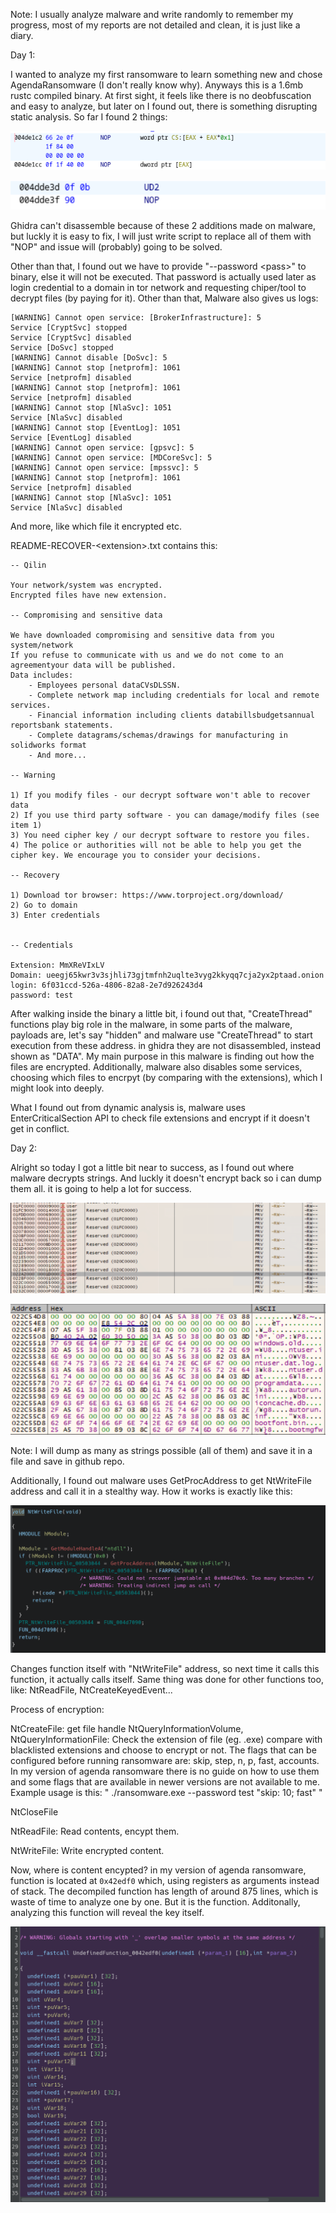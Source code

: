 Note: I usually analyze malware and write randomly to remember my progress, most of my reports are not detailed and clean, it is just like a diary.

Day 1:

I wanted to analyze my first ransomware to learn something new and chose AgendaRansomware (I don't really know why). Anyways this is a 1.6mb rustc compiled binary. At first sight, it feels like there is no deobfuscation and easy to analyze, but later on I found out, there is something disrupting static analysis. So far I found 2 things:

![1|500](https://github.com/basicacc/basicacc.github.io/blob/main/My_analysis/Malware_7/1.png?raw=true)

![1|500](https://github.com/basicacc/basicacc.github.io/blob/main/My_analysis/Malware_7/2.png?raw=true)

Ghidra can't disassemble because of these 2 additions made on malware, but luckly it is easy to fix, I will just write script to replace all of them with "NOP" and issue will (probably) going to be solved.

Other than that, I found out we have to provide "--password \<pass\>"  to binary, else it will not be executed. That password is actually used later as login credential to a domain in tor network and requesting chiper/tool to decrypt files (by paying for it). Other than that, Malware also gives us logs:
```
[WARNING] Cannot open service: [BrokerInfrastructure]: 5                                                                Service [CryptSvc] stopped                                                                                              Service [CryptSvc] disabled                                                                                             Service [DoSvc] stopped                                                                                                 [WARNING] Cannot disable [DoSvc]: 5                                                                                     [WARNING] Cannot stop [netprofm]: 1061                                                                                  Service [netprofm] disabled                                                                                             [WARNING] Cannot stop [netprofm]: 1061                                                                                  Service [netprofm] disabled                                                                                             [WARNING] Cannot stop [NlaSvc]: 1051                                                                                    Service [NlaSvc] disabled                                                                                               [WARNING] Cannot stop [EventLog]: 1051                                                                                  Service [EventLog] disabled                                                                                             [WARNING] Cannot open service: [gpsvc]: 5                                                                               [WARNING] Cannot open service: [MDCoreSvc]: 5                                                                           [WARNING] Cannot open service: [mpssvc]: 5                                                                              [WARNING] Cannot stop [netprofm]: 1061                                                                                  Service [netprofm] disabled                                                                                             [WARNING] Cannot stop [NlaSvc]: 1051                                                                                    Service [NlaSvc] disabled 
```

And more, like which file it encrypted etc.

README-RECOVER-\<extension\>.txt contains this:

```
-- Qilin

Your network/system was encrypted.
Encrypted files have new extension.

-- Compromising and sensitive data

We have downloaded compromising and sensitive data from you system/network
If you refuse to communicate with us and we do not come to an agreementyour data will be published.
Data includes:
    - Employees personal dataCVsDLSSN.
    - Complete network map including credentials for local and remote services.
    - Financial information including clients databillsbudgetsannual reportsbank statements.
    - Complete datagrams/schemas/drawings for manufacturing in solidworks format
    - And more...

-- Warning

1) If you modify files - our decrypt software won't able to recover data
2) If you use third party software - you can damage/modify files (see item 1)
3) You need cipher key / our decrypt software to restore you files.
4) The police or authorities will not be able to help you get the cipher key. We encourage you to consider your decisions.

-- Recovery

1) Download tor browser: https://www.torproject.org/download/
2) Go to domain
3) Enter credentials


-- Credentials

Extension: MmXReVIxLV
Domain: ueegj65kwr3v3sjhli73gjtmfnh2uqlte3vyg2kkyqq7cja2yx2ptaad.onion
login: 6f031ccd-526a-4806-82a8-2e7d926243d4 
password: test

```

After walking inside the binary a little bit, i found out that, "CreateThread" functions play big role in the malware, in some parts of the malware, payloads are, let's say "hidden" and malware use "CreateThread" to start execution from these address. in ghidra they are not disassembled, instead shown as "DATA". My main purpose in this malware is finding out how the files are encrypted. Additionally, malware also disables some services, choosing which files to encrpyt (by comparing with the extensions), which I might look into deeply. 

What I found out from dynamic analysis is, malware uses EnterCriticalSection API to check file extensions and encrypt if it doesn't get in conflict.

Day 2:

Alright so today I got a little bit near to success, as I found out where malware decrypts strings. And luckly it doesn't encrypt back so i can dump them all. it is going to help a lot for success.

![1|800](https://github.com/basicacc/basicacc.github.io/blob/main/My_analysis/Malware_7/13.png?raw=true)

![1|800](https://github.com/basicacc/basicacc.github.io/blob/main/My_analysis/Malware_7/4.png?raw=true)

Note: I will dump as many as strings possible (all of them) and save it in a file and save in github repo.

Additionally, I found out malware uses GetProcAddress to get NtWriteFile address and call it in a stealthy way. How it works is exactly like this:

![1|800](https://github.com/basicacc/basicacc.github.io/blob/main/My_analysis/Malware_7/5.png?raw=true)

Changes function itself with "NtWriteFile" address, so next time it calls this function, it actually calls itself. Same thing was done for other functions too, like: NtReadFile, NtCreateKeyedEvent...

Process of encryption:

NtCreateFile: get file handle
NtQueryInformationVolume, NtQueryInformationFile: Check the extension of file (eg. .exe) compare with blacklisted extensions and choose to encrypt or not.  The flags that can be configured before running ransomware are: skip, step, n, p, fast, accounts. In my version of agenda ransomware there is no guide on how to use them and some flags that are available in newer versions are not available to me. Example usage is this: " ./ransomware.exe --password test "skip: 10; fast" "

NtCloseFile

NtReadFile: Read contents, encypt them.

NtWriteFile: Write encrypted content.

Now, where is content encypted? in my version of agenda ransomware, function is located at `0x42edf0` which, using registers as arguments instead of stack. The decompiled function has length of around 875 lines, which is waste of time to analyze one by one. But it is the function. Additonally, analyzing this function will reveal the key itself.

![1|800](https://github.com/basicacc/basicacc.github.io/blob/main/My_analysis/Malware_7/6.png?raw=true)
